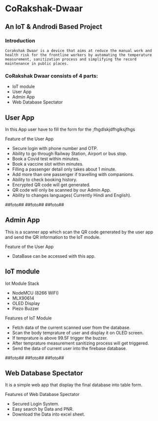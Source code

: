 # CoRakshak-Dwaar
## An IoT & Androdi Based Project 
### Introduction
`Corakshak Dwaar is a device that aims at reduce the manual work and health risk for the frontline workers by automating the temperature measurement, sanitization process and simplifying the record maintenance in public places.`


### CoRakshak Dwaar consists of 4 parts:
- IoT module 
- User App
- Admin App
- Web Database Spectator

## User App
In this App user have to fill the form for the ;fhgdlskjdfhglksjfhgs

Feature of the User App
- Secure login with phone number and OTP.
- Ability to go through Railway Station, Airport or bus stop.
- Book a Covid test within minutes. 
- Book a vaccine slot within minutes.
- Filling a passenger detail only takes about 1 minute.  
- Add more than one passenger if travelling with companions. 
- Ability to check booking history. 
- Encrypted QR code will get generated.
- QR code will only be scanned by our Admin App.
- Ability to changes languages( Currently Hindi and English).


##foto##
##foto##
##foto##

## Admin App
This is a scanner app which scan the QR code generated by the user app and send the QR information to the IoT module.

Feature of the User App
- DataBase can be accessed with this app.



## IoT module
Iot Module Stack
- NodeMCU (8266 WIFI)
- MLX90614
- OLED Display
- Piezo Buzzer

Features of IoT Module
- Fetch data of the current scanned user from the database.
- Scan the body temprature of user and display it on OLED screen.
- If temprature is above 99.5F trigger the buzzer.
- After temprature measurement sanitizing process will get triggered.
- Send the data of current user into the firebase database.

##foto##
##foto##
##foto##

## Web Database Spectator
It is a simple web app that display the final database into table form. 

Features of Web Database Spectator
- Secured Login System.
- Easy search by Data and PNR.
- Download the Data into excel sheet.


